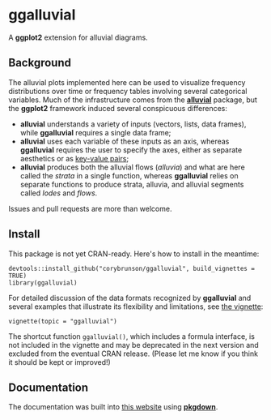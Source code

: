 # ggalluvial

A **ggplot2** extension for alluvial diagrams.

## Background

The alluvial plots implemented here can be used to visualize frequency distributions over time or frequency tables involving several categorical variables. Much of the infrastructure comes from the [**alluvial**](https://github.com/mbojan/alluvial) package, but the **ggplot2** framework induced several conspicuous differences:

- **alluvial** understands a variety of inputs (vectors, lists, data frames), while **ggalluvial** requires a single data frame;
- **alluvial** uses each variable of these inputs as an axis, whereas **ggalluvial** requires the user to specify the axes, either as separate aesthetics or as [key-value pairs](http://tidyr.tidyverse.org/);
- **alluvial** produces both the alluvial flows (*alluvia*) and what are here called the *strata* in a single function, whereas **ggalluvial** relies on separate functions to produce strata, alluvia, and alluvial segments called *lodes* and *flows*.

Issues and pull requests are more than welcome.

## Install

This package is not yet CRAN-ready. Here's how to install in the meantime:

```{r}
devtools::install_github("corybrunson/ggalluvial", build_vignettes = TRUE)
library(ggalluvial)
```

For detailed discussion of the data formats recognized by **ggalluvial** and several examples that illustrate its flexibility and limitations, see [the vignette](http://corybrunson.github.io/ggalluvial/articles/ggalluvial.html):

```{r}
vignette(topic = "ggalluvial")
```

The shortcut function `ggalluvial()`, which includes a formula interface, is not included in the vignette and may be deprecated in the next version and excluded from the eventual CRAN release. (Please let me know if you think it should be kept or improved!)

## Documentation

The documentation was built into [this website](http://corybrunson.github.io/ggalluvial/) using [**pkgdown**](https://github.com/hadley/pkgdown).


